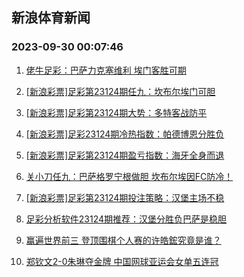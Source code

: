 ## 新浪体育新闻 
### 2023-09-30 00:07:46

1. [佬牛足彩：巴萨力克塞维利 埃门客胜可期](https://sports.sina.com.cn/l/2023-09-29/doc-imzpitxm1956519.shtml)

2. [[新浪彩票]足彩第23124期任九：坎布尔埃门可胆](https://sports.sina.com.cn/l/2023-09-29/doc-imzpiprp2065110.shtml)

3. [[新浪彩票]足彩第23124期大势：多特客战防平](https://sports.sina.com.cn/l/2023-09-29/doc-imzpiprt2411204.shtml)

4. [[新浪彩票]足彩23124期冷热指数：帕德博恩分胜负](https://sports.sina.com.cn/l/2023-09-29/doc-imzpiprp2065733.shtml)

5. [[新浪彩票]足彩第23124期盈亏指数：海牙全身而退](https://sports.sina.com.cn/l/2023-09-29/doc-imzpiprt2412237.shtml)

6. [关小刀任九：巴萨格罗宁根做胆 坎布尔埃因FC防冷！](https://sports.sina.com.cn/l/2023-09-29/doc-imzpkepm2113857.shtml)

7. [[新浪彩票]足彩第23124期投注策略：汉堡主场不稳](https://sports.sina.com.cn/l/2023-09-29/doc-imzpiprr5634823.shtml)

8. [足彩分析软件23124期推荐：汉堡分胜负巴萨是稳胆](https://sports.sina.com.cn/l/2023-09-29/doc-imzpiprq7388884.shtml)

9. [赢遍世界前三 登顶围棋个人赛的许皓鋐究竟是谁？](https://sports.sina.com.cn/chess/weiqi/2023-09-29/doc-imzpitxp5537916.shtml)

10. [郑钦文2-0朱琳夺金牌 中国网球亚运会女单五连冠](https://sports.sina.com.cn/tennis/china/2023-09-29/doc-imzpkepm2094158.shtml)

